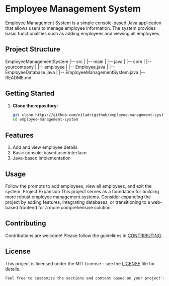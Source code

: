 # Employee Management System

Employee Management System is a simple console-based Java application that allows users to manage employee information. The system provides basic functionalities such as adding employees and viewing all employees.

## Project Structure

EmployeeManagementSystem
|-- src
|   |-- main
|       |-- java
|           |-- com
|               |-- yourcompany
|                   |-- employee
|                       |-- Employee.java
|                       |-- EmployeeDatabase.java
|                       |-- EmployeeManagementSystem.java
|-- README.md


## Getting Started

1. **Clone the repository:**
   ```bash
   git clone https://github.com/niladrigithub/employee-management-system.git
   cd employee-management-system

## Features
1. Add and view employee details
2. Basic console-based user interface
3. Java-based implementation

## Usage
Follow the prompts to add employees, view all employees, and exit the system.
Project Expansion
This project serves as a foundation for building more robust employee management systems. Consider expanding the project by adding features, integrating databases, or transitioning to a web-based frontend for a more comprehensive solution.

## Contributing
Contributions are welcome! Please follow the guidelines in [CONTRIBUTING](https://github.com/niladrigithub/employee-management-system/blob/main/CONTRIBUTING).

## License
This project is licensed under the MIT License - see the [LICENSE](https://github.com/niladrigithub/employee-management-system/blob/main/LICENSE) file for details.
```bash
Feel free to customize the sections and content based on your project's specific details and requirements. Make sure to replace "niladrigithub" with your actual GitHub username in the repository URL.
